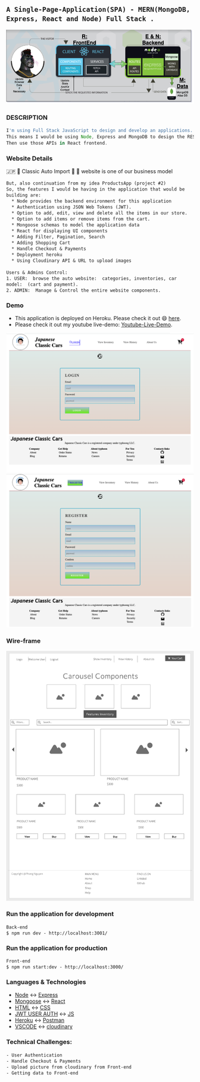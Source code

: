 ## `A Single-Page-Application(SPA) - MERN(MongoDB, Express, React and Node) Full Stack .`

![MERN DIAGRAM](./img/diagamdraw.png)

### DESCRIPTION

```js
I'm using Full Stack JavaScript to design and develop an applications. 
This means I would be using Node, Express and MongoDB to design the REST APIs.
Then use those APIs in React frontend.
```

### Website Details 

:jp: :japan: Classic Auto Import :car: :blue_car: website is one of our business model
``` 
But, also continuation from my idea ProductsApp (project #2)
So, the features I would be having in the application that would be building are:
  * Node provides the backend environment for this application
  * Authentication using JSON Web Tokens (JWT).
  * Option to add, edit, view and delete all the items in our store.
  * Option to add items or remove items from the cart.
  * Mongoose schemas to model the application data
  * React for displaying UI components
  * Adding Filter, Pagination, Search
  * Adding Shopping Cart
  * Handle Checkout & Payments
  * Deployment heroku
  * Using Cloudinary API & URL to upload images
  
Users & Admins Control:
1. USER:  browse the auto website:  categories, inventories, car model:  (cart and payment).
2. ADMIN:  Manage & Control the entire website components.
```
### Demo
- This application is deployed on Heroku. Please check it out :smile: [here](https://jpclassicimport.herokuapp.com/).
- Please check it out my youtube live-demo:  [Youtube-Live-Demo](https://youtu.be/dX3sfDaacyw).


![LoginDemo](./img/loginPage.png)
![RegisterDemo](./img/signupPage.png)


### Wire-frame
![Wireframe](./img/ERD.png)


### Run the application for development
```
Back-end
$ npm run dev - http://localhost:3001/

```
### Run the application for production
```
Front-end
$ npm run start:dev - http://localhost:3000/
```


### Languages & Technologies 

- [Node](https://nodejs.org/en/) :left_right_arrow: [Express](https://expressjs.com/)
- [Mongoose](https://mongoosejs.com/) :left_right_arrow:  [React](https://reactjs.org/)
- [HTML](https://html.com/) :left_right_arrow:   [CSS](https://www.w3schools.com/Css/) 
- [JWT USER AUTH](https://jwt.io/) :left_right_arrow:  [JS](https://www.w3schools.com/js/default.asp) 
- [Heroku](https://id.heroku.com/login) :left_right_arrow: [Postman](https://www.postman.com/)
- [VSCODE](https://code.visualstudio.com/) :left_right_arrow: [cloudinary](https://cloudinary.com//)

### Technical Challenges:

```
- User Authentication
- Handle Checkout & Payments
- Upload picture from cloudinary from Front-end
- Getting data to Front-end
```